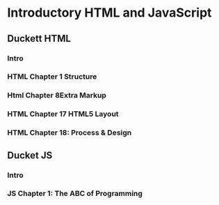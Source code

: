 # Introductory HTML and JavaScript

## Duckett HTML

### Intro

### HTML Chapter 1 Structure

### Html Chapter 8Extra Markup

### HTML Chapter 17 HTML5 Layout

### HTML Chapter 18: Process & Design

## Ducket JS

### Intro

### JS Chapter 1: The ABC of Programming
